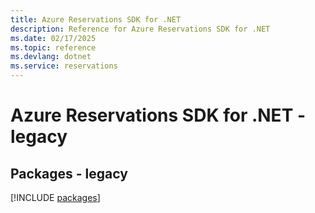 ```yaml
---
title: Azure Reservations SDK for .NET
description: Reference for Azure Reservations SDK for .NET
ms.date: 02/17/2025
ms.topic: reference
ms.devlang: dotnet
ms.service: reservations
---
```

# Azure Reservations SDK for .NET - legacy
## Packages - legacy
[!INCLUDE [packages](reservations-index.md)]